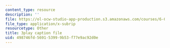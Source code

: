 ```yaml
---
content_type: resource
description: ''
file: https://ol-ocw-studio-app-production.s3.amazonaws.com/courses/6-004-computation-structures-spring-2017/498746fd569153999b53f77e9ac92d0e_gxU2Eo3oBPg.vtt
file_type: application/x-subrip
resourcetype: Other
title: 3play caption file
uid: 498746fd-5691-5399-9b53-f77e9ac92d0e
---
```

